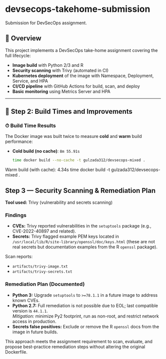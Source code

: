 # devsecops-takehome-submission
Submission for DevSecOps assignment.

## 🧭 Overview
This project implements a DevSecOps take-home assignment covering the full lifecycle:

- **Image build** with Python 2/3 and R  
- **Security scanning** with Trivy (automated in CI)  
- **Kubernetes deployment** of the image with Namespace, Deployment, Service, and HPA  
- **CI/CD pipeline** with GitHub Actions for build, scan, and deploy  
- **Basic monitoring** using Metrics Server and HPA

---

## 🐳 Step 2: Build Times and Improvements

### ⏱ Build Time Results
The Docker image was built twice to measure **cold** and **warm** build performance:

- **Cold build (no cache)**: `8m 55.91s`  
  ```bash
  time docker build --no-cache -t gulzada312/devsecops-mixed .
Warm build (with cache): 4.34s
time docker build -t gulzada312/devsecops-mixed .


## Step 3 — Security Scanning & Remediation Plan

**Tool used:** Trivy (vulnerability and secrets scanning)

### Findings
- **CVEs:** Trivy reported vulnerabilities in the `setuptools` package (e.g., CVE-2022-40897 and related).  
- **Secrets:** Trivy flagged example PEM keys located in  
  `/usr/local/lib/R/site-library/openssl/doc/keys.html` (these are not real secrets but documentation examples from the R `openssl` package).

Scan reports:
- `artifacts/trivy-image.txt`
- `artifacts/trivy-secrets.txt`

### Remediation Plan (Documented)
- **Python 3:** Upgrade `setuptools` to `>=78.1.1` in a future image to address known CVEs.  
- **Python 2.7:** Full remediation is not possible due to EOL; last compatible version is `44.1.1`.  
  *Mitigation:* minimize Py2 footprint, run as non-root, and restrict network access in production.
- **Secrets false positives:** Exclude or remove the R `openssl` docs from the image in future builds.

This approach meets the assignment requirement to scan, evaluate, and propose best-practice remediation steps without altering the original Dockerfile.
